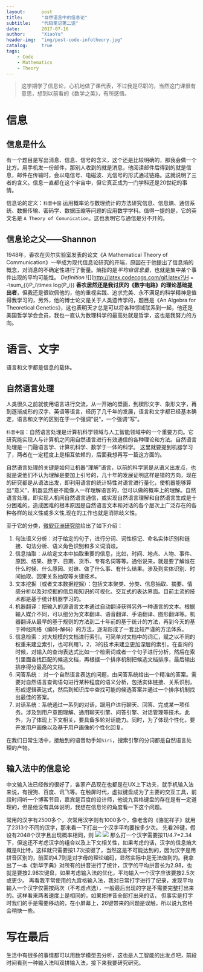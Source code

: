 ```yaml
---
layout:      post
title:       "自然语言中的信息论"
subtitle:    "代码笔记第二话"
date:        2017-07-16
author:      "XiaoYu"
header-img:  "img/post-code-infotheory.jpg"
catalog:     true
tags:
    - Code
    - Mathematics
    - Theory
---
```

>这学期学了信息论，心机地做了课代表，不过我是尽职的，当然这门课很有意思，想到以前看的《数学之美》，有所感悟。

# 信息

## 信息是什么

有一个题目是写出消息、信息、信号的含义，这个还是比较明确的，那我会做一个比方。用手机发一份邮件，那别人收到的就是消息，他阅读邮件后得到的就是信息，邮件在传输时，会以电信号、电磁波、光信号的形式通过链路。这就说明了三者的含义。信息一直都在这个宇宙中，但它真正成为一门学科还是20世纪的事情。

信息论的定义：`科普中国` 运用概率论与数理统计的方法研究信息、信息熵、通信系统、数据传输、密码学、数据压缩等问题的应用数学学科。值得一提的是，它的英文名是 `A Theory of Comunication`。这也表明它与通信是分不开的。

## 信息论之父——Shannon

1948年，香农在贝尔实验室发表的论文《A Mathematical Theory of Communication》一举成为现代信息论研究的开端，原因在于他提出了信息熵的概念，对消息的不确定性进行了衡量。熵指的是*平均自信息量*，也就是集中某个事件出现的平均可能性。
*Definition*
![](http://latex.codecogs.com/gif.latex?\H = -\sum_{i}P_i\times log{P_i})
**香农居然还是我讨厌的《数字电路》的理论基础提出者**，但我还是很钦佩他的，他的重视实践、追求完美、永不满足的科学精神是值得我学习的，另外，他的博士论文是关于人类遗传学的，题目是《An Algebra for Theoretical Genetics》，这也表明天才总是可以将各种领域联系到一起，他还是美国哲学学会会员，我也一直认为数理科学的最高处就是哲学，这也是我努力的方向。

# 语言、文字

语言和文字都是信息的载体。

## 自然语言处理

人类很久之前就使用语言进行交流，从一开始的壁画，到楔形文字、象形文字，再到逐渐成形的汉字、英语等语言，经历了几千年的发展，语言和文字都已经基本确定，语言和文字的区别在于一个强调”说“，一个强调“写”。

`科普中国`：自然语言处理是计算机科学领域与人工智能领域中的一个重要方向。它研究能实现人与计算机之间用自然语言进行有效通信的各种理论和方法。自然语言处理是一门融语言学、计算机科学、数学于一体的科学。
这里就要提到机器学习了，两者在一定程度上是相互依赖的，后面我想再写一篇这方面的。

自然语言处理的关键是如何让机器“理解”语言，以前的科学家是从语义出发点，也就是说他们不认为理解是要加上引号的，几十年的发展证明这样是错的方向，现在的研究都是从语法出发，即利用语言的统计特性对语言进行量化，使机器能够算出“意义”，机器显然是不能像人一样理解语言的，但可以做的概率上的理解。自然语言处理，即实现人机间自然语言通信，或实现自然语言理解和自然语言生成是十分困难的。造成困难的根本原因是自然语言文本和对话的各个层次上广泛存在的各种各样的歧义性或多义性,现在的工作也就是消除歧义性。

至于它的分类，[微软亚洲研究院](https://www.zhihu.com/question/19895141/answer/149475410)给出了如下介绍：

1. 句法语义分析：对于给定的句子，进行分词、词性标记、命名实体识别和链接、句法分析、语义角色识别和多义词消歧。
2. 信息抽取：从给定文本中抽取重要的信息，比如，时间、地点、人物、事件、原因、结果、数字、日期、货币、专有名词等等。通俗说来，就是要了解谁在什么时候、什么原因、对谁、做了什么事、有什么结果。涉及到实体识别、时间抽取、因果关系抽取等关键技术。
3. 文本挖掘（或者文本数据挖掘）：包括文本聚类、分类、信息抽取、摘要、情感分析以及对挖掘的信息和知识的可视化、交互式的表达界面。目前主流的技术都是基于统计机器学习的。
4. 机器翻译：把输入的源语言文本通过自动翻译获得另外一种语言的文本。根据输入媒介不同，可以细分为文本翻译、语音翻译、手语翻译、图形翻译等。机器翻译从最早的基于规则的方法到二十年前的基于统计的方法，再到今天的基于神经网络（编码-解码）的方法，逐渐形成了一套比较严谨的方法体系。
5. 信息检索：对大规模的文档进行索引。可简单对文档中的词汇，赋之以不同的权重来建立索引，也可利用1，2，3的技术来建立更加深层的索引。在查询的时候，对输入的查询表达式比如一个检索词或者一个句子进行分析，然后在索引里面查找匹配的候选文档，再根据一个排序机制把候选文档排序，最后输出排序得分最高的文档。
6. 问答系统： 对一个自然语言表达的问题，由问答系统给出一个精准的答案。需要对自然语言查询语句进行某种程度的语义分析，包括实体链接、关系识别，形成逻辑表达式，然后到知识库中查找可能的候选答案并通过一个排序机制找出最佳的答案。
7. 对话系统：系统通过一系列的对话，跟用户进行聊天、回答、完成某一项任务。涉及到用户意图理解、通用聊天引擎、问答引擎、对话管理等技术。此外，为了体现上下文相关，要具备多轮对话能力。同时，为了体现个性化，要开发用户画像以及基于用户画像的个性化回复。

在我们日常生活中，接触到的语音助手如`Siri`，搜索引擎的分词都是自然语言处理的产物。

## 输入法中的信息论

中文输入法已经做的很好了，各家产品现在也都是在UX上下功夫，就手机输入法来说，有搜狗、百度、讯飞等。在触屏时代，虚拟键盘成为了主要的交互工具，前段时间听一个博客节目，嘉宾是百度的设计师，他说九宫格键盘的存在是有一定道理的，但是他没有具体说明，我想在信息论的角度看一下这个问题。

常用的汉字有2500多个，次常用汉字则有1000多个，像老舍的《骆驼祥子》就用了2313个不同的汉字，那来看一下打出一个汉字平均要按多少次。
先看26键，假设有2048个汉字且出现概率相同，则
![](http://latex.codecogs.com/gif.latex?\log{2048}=11)
![](http://latex.codecogs.com/gif.latex?\log{26}=4.7)
那么打一个汉字需要按11/4.7=2.34下，但这还不考虑汉字的组合以及上下文相关性，如果考虑的话，汉字的信息熵大概是8比特，这样就只需要按1.7次按键了，当然这是不可能达到的，因为汉字是用拼音区别的，前面的4.7则是对字母的理论编码，显然实际中是无法做到的。我拿出了一本《新华字典》对所有的拼音进行了统计，汉字的平均拼音长为2.98，也就是要按2.98次键盘，如果考虑输入法的优化，平均输入一个汉字应该要按2.5次或更少。
再看我平常使用的九宫格输入法，我对日常打字进行了纪录，发现平均输入一个汉字仅需按两次（不考虑点选），一般最后出现的字是不需要完整打出来的。这样看来两者速度上是相同的，如果把拼音全部打出来的话，
但事实是打字时我们的手是需要移动的，在小屏幕上，26键带来的问题是误触，所以说九宫格会稍快一些。

# 写在最后

生活中有很多的事情都可以用数学模型去分析，这也是人工智能的出发点吧，前段时间看到一种输入法叫双拼输入法，接下来我要研究研究。


